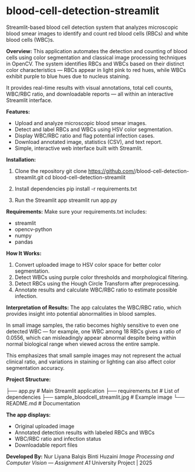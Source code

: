 # blood-cell-detection-streamlit
Streamlit-based blood cell detection system that analyzes microscopic blood smear images to identify and count red blood cells (RBCs) and white blood cells (WBC)s.

**Overview:**
This application automates the detection and counting of blood cells using color segmentation and classical image processing techniques in OpenCV.
The system identifies RBCs and WBCs based on their distinct color characteristics — RBCs appear in light pink to red hues, while WBCs exhibit purple to blue hues due to nucleus staining.

It provides real-time results with visual annotations, total cell counts, WBC/RBC ratio, and downloadable reports — all within an interactive Streamlit interface.

**Features:**
- Upload and analyze microscopic blood smear images.
- Detect and label RBCs and WBCs using HSV color segmentation.
- Display WBC/RBC ratio and flag potential infection cases.
- Download annotated image, statistics (CSV), and text report.
- Simple, interactive web interface built with Streamlit.

**Installation:**
1. Clone the repository
   git clone https://github.com/<your-username>/blood-cell-detection-streamlit.git
   cd blood-cell-detection-streamlit

2. Install dependencies
   pip install -r requirements.txt

3. Run the Streamlit app
   streamlit run app.py

**Requirements:**
Make sure your requirements.txt includes:
- streamlit
- opencv-python
- numpy
- pandas

**How It Works:**
1. Convert uploaded image to HSV color space for better color segmentation.
2. Detect WBCs using purple color thresholds and morphological filtering.
3. Detect RBCs using the Hough Circle Transform after preprocessing.
4. Annotate results and calculate WBC/RBC ratio to estimate possible infection.

**Interpretation of Results:**
The app calculates the WBC/RBC ratio, which provides insight into potential abnormalities in blood samples.

In small image samples, the ratio becomes highly sensitive to even one detected WBC — for example, one WBC among 18 RBCs gives a ratio of 0.0556, which can misleadingly appear abnormal despite being within normal biological range when viewed across the entire sample.

This emphasizes that small sample images may not represent the actual clinical ratio, and variations in staining or lighting can also affect color segmentation accuracy.

**Project Structure:**

├── app.py                           # Main Streamlit application
├── requirements.txt                 # List of dependencies
├── sample_bloodcell_streamlit.jpg   # Example image
└── README.md                        # Documentation

**The app displays:**
- Original uploaded image
- Annotated detection results with labeled RBCs and WBCs
- WBC/RBC ratio and infection status
- Downloadable report files

**Developed By:**
Nur Liyana Balqis Binti Huzaini
*Image Processing and Computer Vision — Assignment A1*
University Project | 2025

   
